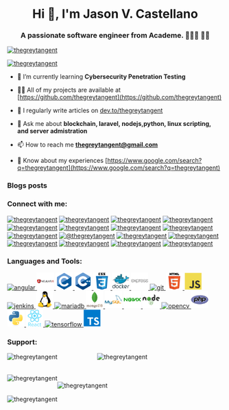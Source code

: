 <h1 align="center">Hi 👋, I'm Jason V. Castellano</h1>
<h3 align="center"> A passionate software engineer from Academe. 🧑🏻‍💻 👩‍💻 </h3>

<p align="left"> <a href="https://github.com/ryo-ma/github-profile-trophy"><img src="https://github-profile-trophy.vercel.app/?username=thegreytangent" alt="thegreytangent" /></a> </p>

<p align="left"> <a href="https://twitter.com/thegreytangent" target="blank"><img src="https://img.shields.io/twitter/follow/thegreytangent?logo=twitter&style=for-the-badge" alt="thegreytangent" /></a> </p>

- 🌱 I’m currently learning **Cybersecurity Penetration Testing**

- 👨‍💻 All of my projects are available at [https://github.com/thegreytangent](https://github.com/thegreytangent)

- 📝 I regularly write articles on [dev.to/thegreytangent](https://dev.to/thegreytangent)

- 💬 Ask me about **blockchain, laravel, nodejs,python, linux scripting, and server admistration**

- 📫 How to reach me **thegreytangent@gmail.com**

- 📄 Know about my experiences [https://www.google.com/search?q=thegreytangent](https://www.google.com/search?q=thegreytangent)

### Blogs posts
<!-- BLOG-POST-LIST:START -->
<!-- BLOG-POST-LIST:END -->

<h3 align="left">Connect with me:</h3>
<p align="left">
<a href="https://codepen.io/thegreytangent" target="blank"><img align="center" src="https://raw.githubusercontent.com/rahuldkjain/github-profile-readme-generator/master/src/images/icons/Social/codepen.svg" alt="thegreytangent" height="30" width="40" /></a>
<a href="https://dev.to/thegreytangent" target="blank"><img align="center" src="https://raw.githubusercontent.com/rahuldkjain/github-profile-readme-generator/master/src/images/icons/Social/devto.svg" alt="thegreytangent" height="30" width="40" /></a>
<a href="https://twitter.com/thegreytangent" target="blank"><img align="center" src="https://raw.githubusercontent.com/rahuldkjain/github-profile-readme-generator/master/src/images/icons/Social/twitter.svg" alt="thegreytangent" height="30" width="40" /></a>
<a href="https://linkedin.com/in/thegreytangent" target="blank"><img align="center" src="https://raw.githubusercontent.com/rahuldkjain/github-profile-readme-generator/master/src/images/icons/Social/linked-in-alt.svg" alt="thegreytangent" height="30" width="40" /></a>
<a href="https://stackoverflow.com/users/thegreytangent" target="blank"><img align="center" src="https://raw.githubusercontent.com/rahuldkjain/github-profile-readme-generator/master/src/images/icons/Social/stack-overflow.svg" alt="thegreytangent" height="30" width="40" /></a>
<a href="https://codesandbox.com/thegreytangent" target="blank"><img align="center" src="https://raw.githubusercontent.com/rahuldkjain/github-profile-readme-generator/master/src/images/icons/Social/codesandbox.svg" alt="thegreytangent" height="30" width="40" /></a>
<a href="https://fb.com/thegreytangent" target="blank"><img align="center" src="https://raw.githubusercontent.com/rahuldkjain/github-profile-readme-generator/master/src/images/icons/Social/facebook.svg" alt="thegreytangent" height="30" width="40" /></a>
<a href="https://www.behance.net/thegreytangent" target="blank"><img align="center" src="https://raw.githubusercontent.com/rahuldkjain/github-profile-readme-generator/master/src/images/icons/Social/behance.svg" alt="thegreytangent" height="30" width="40" /></a>
<a href="https://hashnode.com/thegreytangent" target="blank"><img align="center" src="https://raw.githubusercontent.com/rahuldkjain/github-profile-readme-generator/master/src/images/icons/Social/hashnode.svg" alt="thegreytangent" height="30" width="40" /></a>
<a href="https://medium.com/@thegreytangent" target="blank"><img align="center" src="https://raw.githubusercontent.com/rahuldkjain/github-profile-readme-generator/master/src/images/icons/Social/medium.svg" alt="@thegreytangent" height="30" width="40" /></a>
<a href="https://www.youtube.com/c/thegreytangent" target="blank"><img align="center" src="https://raw.githubusercontent.com/rahuldkjain/github-profile-readme-generator/master/src/images/icons/Social/youtube.svg" alt="thegreytangent" height="30" width="40" /></a>
<a href="https://www.hackerrank.com/thegreytangent" target="blank"><img align="center" src="https://raw.githubusercontent.com/rahuldkjain/github-profile-readme-generator/master/src/images/icons/Social/hackerrank.svg" alt="thegreytangent" height="30" width="40" /></a>
<a href="https://codeforces.com/profile/thegreytangent" target="blank"><img align="center" src="https://raw.githubusercontent.com/rahuldkjain/github-profile-readme-generator/master/src/images/icons/Social/codeforces.svg" alt="thegreytangent" height="30" width="40" /></a>
<a href="https://www.leetcode.com/thegreytangent" target="blank"><img align="center" src="https://raw.githubusercontent.com/rahuldkjain/github-profile-readme-generator/master/src/images/icons/Social/leet-code.svg" alt="thegreytangent" height="30" width="40" /></a>
<a href="https://www.topcoder.com/members/thegreytangent" target="blank"><img align="center" src="https://raw.githubusercontent.com/rahuldkjain/github-profile-readme-generator/master/src/images/icons/Social/topcoder.svg" alt="thegreytangent" height="30" width="40" /></a>
<a href="/thegreytangent" target="blank"><img align="center" src="https://raw.githubusercontent.com/rahuldkjain/github-profile-readme-generator/master/src/images/icons/Social/rss.svg" alt="thegreytangent" height="30" width="40" /></a>
</p>

<h3 align="left">Languages and Tools:</h3>
<p align="left"> <a href="https://angular.io" target="_blank" rel="noreferrer"> <img src="https://angular.io/assets/images/logos/angular/angular.svg" alt="angular" width="40" height="40"/> </a> <a href="https://angular.io" target="_blank" rel="noreferrer"> <img src="https://raw.githubusercontent.com/devicons/devicon/master/icons/angularjs/angularjs-original-wordmark.svg" alt="angularjs" width="40" height="40"/> </a> <a href="https://www.cprogramming.com/" target="_blank" rel="noreferrer"> <img src="https://raw.githubusercontent.com/devicons/devicon/master/icons/c/c-original.svg" alt="c" width="40" height="40"/> </a> <a href="https://www.w3schools.com/cpp/" target="_blank" rel="noreferrer"> <img src="https://raw.githubusercontent.com/devicons/devicon/master/icons/cplusplus/cplusplus-original.svg" alt="cplusplus" width="40" height="40"/> </a> <a href="https://www.w3schools.com/css/" target="_blank" rel="noreferrer"> <img src="https://raw.githubusercontent.com/devicons/devicon/master/icons/css3/css3-original-wordmark.svg" alt="css3" width="40" height="40"/> </a> <a href="https://www.docker.com/" target="_blank" rel="noreferrer"> <img src="https://raw.githubusercontent.com/devicons/devicon/master/icons/docker/docker-original-wordmark.svg" alt="docker" width="40" height="40"/> </a> <a href="https://expressjs.com" target="_blank" rel="noreferrer"> <img src="https://raw.githubusercontent.com/devicons/devicon/master/icons/express/express-original-wordmark.svg" alt="express" width="40" height="40"/> </a> <a href="https://git-scm.com/" target="_blank" rel="noreferrer"> <img src="https://www.vectorlogo.zone/logos/git-scm/git-scm-icon.svg" alt="git" width="40" height="40"/> </a> <a href="https://www.w3.org/html/" target="_blank" rel="noreferrer"> <img src="https://raw.githubusercontent.com/devicons/devicon/master/icons/html5/html5-original-wordmark.svg" alt="html5" width="40" height="40"/> </a> <a href="https://developer.mozilla.org/en-US/docs/Web/JavaScript" target="_blank" rel="noreferrer"> <img src="https://raw.githubusercontent.com/devicons/devicon/master/icons/javascript/javascript-original.svg" alt="javascript" width="40" height="40"/> </a> <a href="https://www.jenkins.io" target="_blank" rel="noreferrer"> <img src="https://www.vectorlogo.zone/logos/jenkins/jenkins-icon.svg" alt="jenkins" width="40" height="40"/> </a> <a href="https://www.linux.org/" target="_blank" rel="noreferrer"> <img src="https://raw.githubusercontent.com/devicons/devicon/master/icons/linux/linux-original.svg" alt="linux" width="40" height="40"/> </a> <a href="https://mariadb.org/" target="_blank" rel="noreferrer"> <img src="https://www.vectorlogo.zone/logos/mariadb/mariadb-icon.svg" alt="mariadb" width="40" height="40"/> </a> <a href="https://www.mongodb.com/" target="_blank" rel="noreferrer"> <img src="https://raw.githubusercontent.com/devicons/devicon/master/icons/mongodb/mongodb-original-wordmark.svg" alt="mongodb" width="40" height="40"/> </a> <a href="https://www.mysql.com/" target="_blank" rel="noreferrer"> <img src="https://raw.githubusercontent.com/devicons/devicon/master/icons/mysql/mysql-original-wordmark.svg" alt="mysql" width="40" height="40"/> </a> <a href="https://www.nginx.com" target="_blank" rel="noreferrer"> <img src="https://raw.githubusercontent.com/devicons/devicon/master/icons/nginx/nginx-original.svg" alt="nginx" width="40" height="40"/> </a> <a href="https://nodejs.org" target="_blank" rel="noreferrer"> <img src="https://raw.githubusercontent.com/devicons/devicon/master/icons/nodejs/nodejs-original-wordmark.svg" alt="nodejs" width="40" height="40"/> </a> <a href="https://opencv.org/" target="_blank" rel="noreferrer"> <img src="https://www.vectorlogo.zone/logos/opencv/opencv-icon.svg" alt="opencv" width="40" height="40"/> </a> <a href="https://www.php.net" target="_blank" rel="noreferrer"> <img src="https://raw.githubusercontent.com/devicons/devicon/master/icons/php/php-original.svg" alt="php" width="40" height="40"/> </a> <a href="https://www.python.org" target="_blank" rel="noreferrer"> <img src="https://raw.githubusercontent.com/devicons/devicon/master/icons/python/python-original.svg" alt="python" width="40" height="40"/> </a> <a href="https://reactjs.org/" target="_blank" rel="noreferrer"> <img src="https://raw.githubusercontent.com/devicons/devicon/master/icons/react/react-original-wordmark.svg" alt="react" width="40" height="40"/> </a> <a href="https://www.tensorflow.org" target="_blank" rel="noreferrer"> <img src="https://www.vectorlogo.zone/logos/tensorflow/tensorflow-icon.svg" alt="tensorflow" width="40" height="40"/> </a> <a href="https://www.typescriptlang.org/" target="_blank" rel="noreferrer"> <img src="https://raw.githubusercontent.com/devicons/devicon/master/icons/typescript/typescript-original.svg" alt="typescript" width="40" height="40"/> </a> </p>

<h3 align="left">Support:</h3>
<p><a href="https://www.buymeacoffee.com/thegreytangent"> <img align="left" src="https://cdn.buymeacoffee.com/buttons/v2/default-yellow.png" height="50" width="210" alt="thegreytangent" /></a><a href="https://ko-fi.com/thegreytangent"> <img align="left" src="https://cdn.ko-fi.com/cdn/kofi3.png?v=3" height="50" width="210" alt="thegreytangent" /></a></p><br><br>

<p><img align="left" src="https://github-readme-stats.vercel.app/api/top-langs?username=thegreytangent&show_icons=true&locale=en&layout=compact" alt="thegreytangent" /></p>

<p>&nbsp;<img align="center" src="https://github-readme-stats.vercel.app/api?username=thegreytangent&show_icons=true&locale=en" alt="thegreytangent" /></p>

<p><img align="center" src="https://github-readme-streak-stats.herokuapp.com/?user=thegreytangent&" alt="thegreytangent" /></p>
